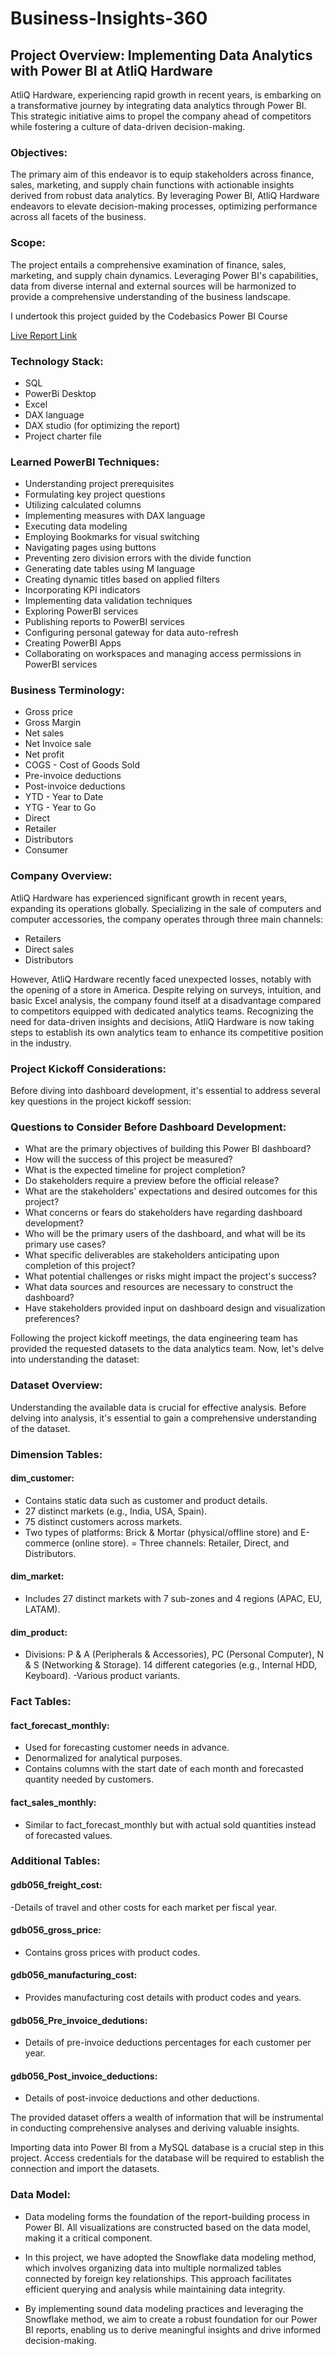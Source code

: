 # Business-Insights-360
## Project Overview: Implementing Data Analytics with Power BI at AtliQ Hardware

AtliQ Hardware, experiencing rapid growth in recent years, is embarking on a transformative journey by integrating data analytics through Power BI. This strategic initiative aims to propel the company ahead of competitors while fostering a culture of data-driven decision-making.

### Objectives:

The primary aim of this endeavor is to equip stakeholders across finance, sales, marketing, and supply chain functions with actionable insights derived from robust data analytics. By leveraging Power BI, AtliQ Hardware endeavors to elevate decision-making processes, optimizing performance across all facets of the business.

### Scope:

The project entails a comprehensive examination of finance, sales, marketing, and supply chain dynamics. Leveraging Power BI's capabilities, data from diverse internal and external sources will be harmonized to provide a comprehensive understanding of the business landscape.


I undertook this project guided by the Codebasics Power BI Course


[Live Report Link](https://app.powerbi.com/view?r=eyJrIjoiMmIwNzU1NDAtNTFkMy00MTA0LTg5NjItNjQyY2RiODQ3MjVhIiwidCI6ImM2ZTU0OWIzLTVmNDUtNDAzMi1hYWU5LWQ0MjQ0ZGM1YjJjNCJ9)

### Technology Stack:

- SQL
- PowerBi Desktop
- Excel
- DAX language
- DAX studio (for optimizing the report)
- Project charter file

### Learned PowerBI Techniques:

- Understanding project prerequisites
- Formulating key project questions
- Utilizing calculated columns
- Implementing measures with DAX language
- Executing data modeling
- Employing Bookmarks for visual switching
- Navigating pages using buttons
- Preventing zero division errors with the divide function
- Generating date tables using M language
- Creating dynamic titles based on applied filters
- Incorporating KPI indicators
- Implementing data validation techniques
- Exploring PowerBI services
- Publishing reports to PowerBI services
- Configuring personal gateway for data auto-refresh
- Creating PowerBI Apps
- Collaborating on workspaces and managing access permissions in PowerBI services


### Business Terminology:

- Gross price
- Gross Margin
- Net sales
- Net Invoice sale
- Net profit
- COGS - Cost of Goods Sold
- Pre-invoice deductions
- Post-invoice deductions
- YTD - Year to Date
- YTG - Year to Go
- Direct
- Retailer
- Distributors
- Consumer


### Company Overview:

AtliQ Hardware has experienced significant growth in recent years, expanding its operations globally. Specializing in the sale of computers and computer accessories, the company operates through three main channels:

- Retailers
- Direct sales
- Distributors


However, AtliQ Hardware recently faced unexpected losses, notably with the opening of a store in America. Despite relying on surveys, intuition, and basic Excel analysis, the company found itself at a disadvantage compared to competitors equipped with dedicated analytics teams. Recognizing the need for data-driven insights and decisions, AtliQ Hardware is now taking steps to establish its own analytics team to enhance its competitive position in the industry.

### Project Kickoff Considerations:

Before diving into dashboard development, it's essential to address several key questions in the project kickoff session:

### Questions to Consider Before Dashboard Development:

- What are the primary objectives of building this Power BI dashboard?
- How will the success of this project be measured?
- What is the expected timeline for project completion?
- Do stakeholders require a preview before the official release?
- What are the stakeholders' expectations and desired outcomes for this project?
- What concerns or fears do stakeholders have regarding dashboard development?
- Who will be the primary users of the dashboard, and what will be its primary use cases?
- What specific deliverables are stakeholders anticipating upon completion of this project?
- What potential challenges or risks might impact the project's success?
- What data sources and resources are necessary to construct the dashboard?
- Have stakeholders provided input on dashboard design and visualization preferences?


Following the project kickoff meetings, the data engineering team has provided the requested datasets to the data analytics team. Now, let's delve into understanding the dataset:

### Dataset Overview:

Understanding the available data is crucial for effective analysis. Before delving into analysis, it's essential to gain a comprehensive understanding of the dataset.

### Dimension Tables:

#### dim_customer:
- Contains static data such as customer and product details.
- 27 distinct markets (e.g., India, USA, Spain).
- 75 distinct customers across markets.
- Two types of platforms: Brick & Mortar (physical/offline store) and E-commerce (online store).
= Three channels: Retailer, Direct, and Distributors.
#### dim_market:
- Includes 27 distinct markets with 7 sub-zones and 4 regions (APAC, EU, LATAM).
#### dim_product:
- Divisions: P & A (Peripherals & Accessories), PC (Personal Computer), N & S (Networking & Storage).
14 different categories (e.g., Internal HDD, Keyboard).
-Various product variants.
### Fact Tables:

#### fact_forecast_monthly:
- Used for forecasting customer needs in advance.
- Denormalized for analytical purposes.
- Contains columns with the start date of each month and forecasted quantity needed by customers.
#### fact_sales_monthly:
- Similar to fact_forecast_monthly but with actual sold quantities instead of forecasted values.
### Additional Tables:

#### gdb056_freight_cost:
-Details of travel and other costs for each market per fiscal year.
#### gdb056_gross_price:
- Contains gross prices with product codes.
#### gdb056_manufacturing_cost:
- Provides manufacturing cost details with product codes and years.
#### gdb056_Pre_invoice_dedutions:
- Details of pre-invoice deductions percentages for each customer per year.
#### gdb056_Post_invoice_deductions:
- Details of post-invoice deductions and other deductions.
 
The provided dataset offers a wealth of information that will be instrumental in conducting comprehensive analyses and deriving valuable insights.

Importing data into Power BI from a MySQL database is a crucial step in this project. Access credentials for the database will be required to establish the connection and import the datasets.

### Data Model:

- Data modeling forms the foundation of the report-building process in Power BI. All visualizations are constructed based on the data model, making it a critical component.

- In this project, we have adopted the Snowflake data modeling method, which involves organizing data into multiple normalized tables connected by foreign key relationships. This approach facilitates efficient querying and analysis while maintaining data integrity.

- By implementing sound data modeling practices and leveraging the Snowflake method, we aim to create a robust foundation for our Power BI reports, enabling us to derive meaningful insights and drive informed decision-making.





